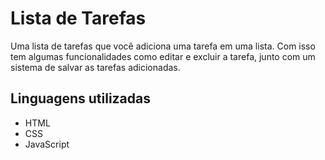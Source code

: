 # Lista de Tarefas
Uma lista de tarefas que você adiciona uma tarefa em uma lista. Com isso tem algumas funcionalidades como editar e excluir a tarefa, junto com um sistema de salvar as tarefas adicionadas.

## Linguagens utilizadas

<ul>
 <li>HTML</li>
 <li>CSS</li>
 <li>JavaScript</li>
</ul>
